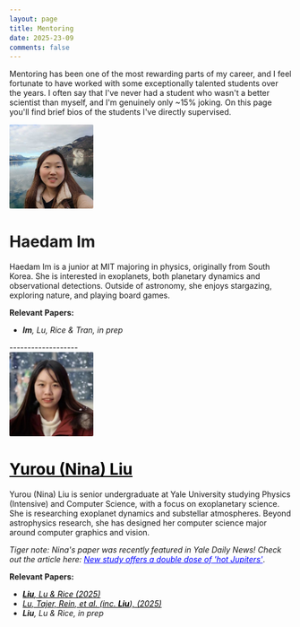 ```yaml
---
layout: page
title: Mentoring
date: 2025-23-09
comments: false
---
```

Mentoring has been one of the most rewarding parts of my career, and I feel fortunate to have worked with some exceptionally talented students over the years. I often say that I've never had a student who wasn't a better scientist than myself, and I'm genuinely only ~15% joking. On this page you'll find brief bios of the students I've directly supervised.

<div class="feature-row">
  <img src="/images/haedam_im.jpg"
       alt="Haedam!"
       style="width:150px; height:auto; border-radius:2px;">
  <div>
    <h1>Haedam Im</h1>
    <p>
      Haedam Im is a junior at MIT majoring in physics, originally from South Korea. She is interested in exoplanets, both planetary dynamics and observational detections. Outside of astronomy, she enjoys stargazing, exploring nature, and playing board games.
    </p>
    <p><strong>Relevant Papers:</strong></p>
    <ul>
      <li><i><b>Im</b>, Lu, Rice & Tran, in prep</i></li>
    </ul>
  </div>
</div>
-------------------
<div class="feature-row">
  <img src="/images/yurou_liu.jpg"
       alt="Nina!"
       style="width:150px; height:auto; border-radius:2px;">
  <div>
    <h1><a href="https://yurouninaliu.github.io" style="color:black;">Yurou (Nina) Liu</a></h1>
    <p>
      Yurou (Nina) Liu is senior undergraduate at Yale University studying Physics (Intensive) and Computer Science, with a focus on exoplanetary science. She is researching exoplanet dynamics and substellar atmospheres. Beyond astrophysics research, she has designed her computer science major around computer graphics and vision.
    </p>
    <p> <i>Tiger note: Nina's paper was recently featured in Yale Daily News! Check out the article here: <a href="https://news.yale.edu/2025/06/18/new-study-offers-double-dose-hot-jupiters" style="color:blue;">New study offers a double dose of 'hot Jupiters'</a></i>.
    <p><strong>Relevant Papers:</strong></p>
    <ul>
      <li><a href="https://ui.adsabs.harvard.edu/abs/2025ApJ...986..103L/abstract" style="color:black;"><i><b>Liu</b>, Lu & Rice (2025)</i></a></li>
      <li><a href="https://ui.adsabs.harvard.edu/abs/2025RNAAS...9..110L/abstract" style="color:black;"><i>Lu, Tajer, Rein, et al. (inc. <b>Liu</b>), (2025)</i></a></li>
      <li><i><b>Liu</b>, Lu & Rice, in prep</i></li>
    </ul>
